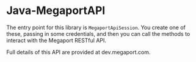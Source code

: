 # Java-MegaportAPI

The entry point for this library is ```MegaportApiSession```.  You create one of these, passing in some credentials, and then you can call the methods to interact with the Megaport RESTful API.

Full details of this API are provided at dev.megaport.com.